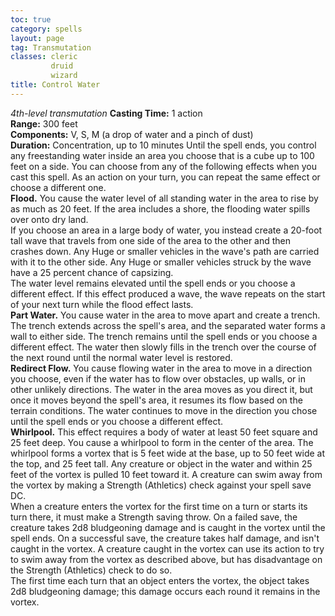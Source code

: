 ```yaml
---
toc: true
category: spells
layout: page
tag: Transmutation
classes: cleric
         druid
         wizard
title: Control Water 
---
```

_4th-level transmutation_ 
**Casting Time:** 1 action    
**Range:** 300 feet    
**Components:** V, S, M (a drop of water and a pinch of dust)    
**Duration:** Concentration, up to 10 minutes 
Until the spell ends, you control any freestanding water inside an area you choose that is a cube up to 100 feet on a side. You can choose from any of the following effects when you cast this spell. As an action on your turn, you can repeat the same effect or choose a different one.    
**Flood.** You cause the water level of all standing water in the area to rise by as much as 20 feet. If the area includes a shore, the flooding water spills over onto dry land.    
If you choose an area in a large body of water, you instead create a 20-foot tall wave that travels from one side of the area to the other and then crashes down. Any Huge or smaller vehicles in the wave's path are carried with it to the other side. Any Huge or smaller vehicles struck by the wave have a 25 percent chance of capsizing.    
The water level remains elevated until the spell ends or you choose a different effect. If this effect produced a wave, the wave repeats on the start of your next turn while the flood effect lasts.    
**Part Water.** You cause water in the area to move apart and create a trench. The trench extends across the spell's area, and the separated water forms a wall to either side. The trench remains until the spell ends or you choose a different effect. The water then slowly fills in the trench over the course of the next round until the normal water level is restored.    
**Redirect Flow.** You cause flowing water in the area to move in a direction you choose, even if the water has to flow over obstacles, up walls, or in other unlikely directions. The water in the area moves as you direct it, but once it moves beyond the spell's area, it resumes its flow based on the terrain conditions. The water continues to move in the direction you chose until the spell ends or you choose a different effect.    
**Whirlpool.** This effect requires a body of water at least 50 feet square and 25 feet deep. You cause a whirlpool to form in the center of the area. The whirlpool forms a vortex that is 5 feet wide at the base, up to 50 feet wide at the top, and 25 feet tall. Any creature or object in the water and within 25 feet of the vortex is pulled 10 feet toward it. A creature can swim away from the vortex by making a Strength (Athletics) check against your spell save DC.    
When a creature enters the vortex for the first time on a turn or starts its turn there, it must make a Strength saving throw. On a failed save, the creature takes 2d8 bludgeoning damage and is caught in the vortex until the spell ends. On a successful save, the creature takes half damage, and isn't caught in the vortex. A creature caught in the vortex can use its action to try to swim away from the vortex as described above, but has disadvantage on the Strength (Athletics) check to do so.    
The first time each turn that an object enters the vortex, the object takes 2d8 bludgeoning damage; this damage occurs each round it remains in the vortex. 